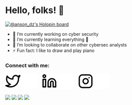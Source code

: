 # Hello, folks! 👋


[![@anson_dz's Holopin board](https://holopin.io/api/user/board?user=anson_dz)](https://holopin.io/@anson_dz)

- 🔭 I’m currently working on cyber security
- 🌱 I’m currently learning everything 🤣
- 👯 I’m looking to collaborate on other cybersec analysts
- ⚡ Fun fact: I like to draw and play piano

### Connect with me:
[![website](./img/twitter-light.svg)](https://twitter.com/AnsonSarosh#gh-light-mode-only)
[![website](./img/twitter-dark.svg)](https://twitter.com/AnsonSarosh#gh-dark-mode-only)
&nbsp;&nbsp;
[![website](./img/linkedin-light.svg)](https://linkedin.com/in/anson-sarosh-dsouza-09a66a1ab#gh-light-mode-only)
[![website](./img/linkedin-dark.svg)](https://linkedin.com/in/anson-sarosh-dsouza-09a66a1ab#gh-dark-mode-only)
&nbsp;&nbsp;
[![website](./img/instagram-light.svg)](https://instagram.com/anson_dz#gh-light-mode-only)
[![website](./img/instagram-dark.svg)](https://instagram.com/anson_dz#gh-dark-mode-only)


<img align="center" src="https://github-readme-streak-stats.herokuapp.com/?user=theonlyanson&theme=dark&count_private=true" />
<img align="center" src="https://github-readme-stats.vercel.app/api?username=theonlyanson&show_icons=true&theme=dark&count_private=true" />
<img align="center" src="https://github-readme-stats.vercel.app/api/top-langs/?username=theonlyanson&theme=dark&show_icons=true&layout=compact&hide=css,scss&count_private=true"/>
<img align="center" src="https://github-profile-trophy.vercel.app/?username=theonlyanson&rank=AA,B,AAA,A,C&theme=onedark&count_private=true" />
